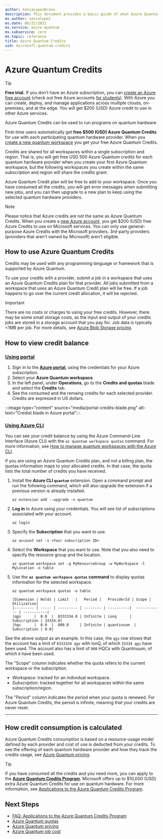 ```yaml
---
author: SoniaLopezBravo
description: This document provides a basic guide of what Azure Quantum credits are, how to use them, and how to review credit balance 
ms.author: sonialopez
ms.date: 06/22/2022
ms.service: azure-quantum
ms.subservice: core
ms.topic: reference
title: Azure Quantum Credits
uid: microsoft.quantum.credits
---
```


# Azure Quantum Credits

> [!Tip]
> **Free trial.** If you don’t have an Azure subscription, you can [create an Azure free account](https://azure.microsoft.com/free/) (check out free Azure accounts [for students](https://azure.microsoft.com/free/students/)). With Azure you can create, deploy, and manage applications across multiple clouds, on-premises, and at the edge. You will get $200 (USD) Azure credit to use in other Azure services. 

Azure Quantum Credits can be used to run programs on quantum hardware. 

First-time users automatically get **free $500 (USD) Azure Quantum Credits** for use with each participating quantum hardware provider. When you [create a new quantum workspace](xref:microsoft.quantum.how-to.workspace) you get your free Azure Quantum Credits.

Credits are shared for all workspaces within a single subscription and region. That is, you will get free USD 500 Azure Quantum credits for each quantum hardware provider when you create your first Azure Quantum workspace, but the following workspaces you create within the same subscription and region will share the credits grant.

Azure Quantum Credit plan will be free to add to your workspace. Once you have consumed all the credits, you will get error messages when submitting new jobs, and you can then upgrade to a new plan to keep using the selected quantum hardware providers.

> [!NOTE]
> Please notice that Azure credits are not the same as Azure Quantum Credits. When you create a [new Azure account](https://azure.microsoft.com/free/), you get $200 (USD) free Azure Credits to use on Microsoft services. You can only use general-purpose Azure Credits with the Microsoft providers. 3rd-party providers (providers that aren't owned by Microsoft) aren't eligible.

## How to use Azure Quantum Credits

Credits may be used with any programming language or framework that is supported by Azure Quantum. 

To use your credits with a provider, submit a job in a workspace that uses an Azure Quantum Credits plan for that provider. All jobs submitted from a workspace that uses an Azure Quantum Credit plan will be free. If a job happens to go over the current credit allocation, it will be rejected.

> [!IMPORTANT]
> There are no costs or charges to using your free credits. However, there may be some small storage costs, as the input and output of your credits jobs are stored in a storage account that you pay for. Job data is typically <1MB per job. 
> For more details, see [Azure Blob Storage pricing](https://azure.microsoft.com/pricing/details/storage/blobs/).

## How to view credit balance 

### [Using portal](#tab/tabid-portal)

1. Sign in to the [**Azure portal**](https://portal.azure.com), using the credentials for your Azure subscription.
2. Select your **Azure Quantum workspace**.
3. In the left panel, under **Operations**, go to the **Credits and quotas** blade and select the **Credits** tab. 
4. See the consumed and the remaing credits for each selected provider. Credits are expressed in US dollars. 

 :::image type="content" source="media/portal-credits-blade.png" alt-text="Credist blade in Azure portal":::
 
### [Using Azure CLI](#tab/tabid-cli)

You can see your credit balance by using the Azure Command-Line Interface (Azure CLI) with the `az quantum workspace quotas` command. For more information, see [How to manage quantum workspaces with the Azure CLI](xref:microsoft.quantum.workspaces-cli).

If you are using an Azure Quantum Credits plan, and not a billing plan, the quotas information maps to your allocated credits. In that case, the quota lists the total number of credits you have received. 

1. Install the **Azure CLI `quantum`** extension. Open a command prompt and run the following command, which will also upgrade the extension if a previous version is already installed.

    ```azurecli
    az extension add --upgrade -n quantum
    ```

1. **Log in** to Azure using your credentials. You will see list of subscriptions associated with your account.

   ```azurecli
   az login
   ```

1. Specify the **Subscription** that you want to use.

   ```azurecli
   az account set -s <Your subscription ID>
   ```
1. Select the **Workspace** that you want to use. Note that you also need to specify the resource group and the location.

   ```azurecli
   az quantum workspace set -g MyResourceGroup -w MyWorkspace -l MyLocation -o table
   ```
1. Use the **`az quantum workspace quotas` command** to display quotas information for the selected workspace.

    ```azurecli
    az quantum workspace quotas -o table
    ```

    ```output
    |Dimension | Holds | Limit   |   Period |   ProviderId | Scope | Utilization|
    |--------- | ----- | --------- | -------- | ----------|  ------------ | -----------|
    |qgs      |  0.0  |  8333334.0 | Infinite | ionq      |  Subscription | 33334.0|
    |hqc      |  0.0  |  800.0     | Infinite | quantinuum  | Subscription | 0.0|
    ```

See the above output as an example. In this case, the `qgs` row shows that the account has a limit of `8333334 qgs` with IonQ, of which `33334 qgs` have been used. The account also has a limit of `800` HQCs with Quantinuum, of which `0` have been used.

The "Scope" column indicates whether the quota refers to the current workspace or the subscription.

- *Workspace*: tracked for an individual workspace.
- *Subscription*: tracked together for all workspaces within the same subscription/region.

The "Period" column indicates the period when your quota is renewed. For Azure Quantum Credits, the period is infinite, meaning that your credits are never reset.
***

## How credit consumption is calculated

Azure Quantum Credits consumption is based on a resource-usage model defined by each provider and cost of use is deducted from your credits. To see the offering of each quantum hardware provider and how they track the credits usage, see [Azure Quantum pricing](xref:microsoft.quantum.providers-pricing).

> [!TIP]
> If you have consumed all the credits and you need more, you can apply to the [**Azure Quantum Credits Program**](https://aka.ms/aq/credits). Microsoft offers up to $10,000 (USD) extra Azure Quantum Credits for use on quantum hardware. For more information, see [Applications to the Azure Quantum Credits Program](xref:microsoft.quantum.credits.credits-faq).

## Next Steps

- [FAQ: Applications to the Azure Quantum Credits Program](xref:microsoft.quantum.credits.credits-faq)
- [Azure Quantum quotas](xref:microsoft.quantum.quotas)
- [Azure Quantum pricing](xref:microsoft.quantum.providers-pricing)
- [Azure Quantum job cost](xref:microsoft.quantum.azure.job-costs)
